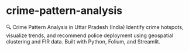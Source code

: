 # crime-pattern-analysis
🔍 Crime Pattern Analysis in Uttar Pradesh (India) Identify crime hotspots, visualize trends, and recommend police deployment using geospatial clustering and FIR data. Built with Python, Folium, and Streamlit.
